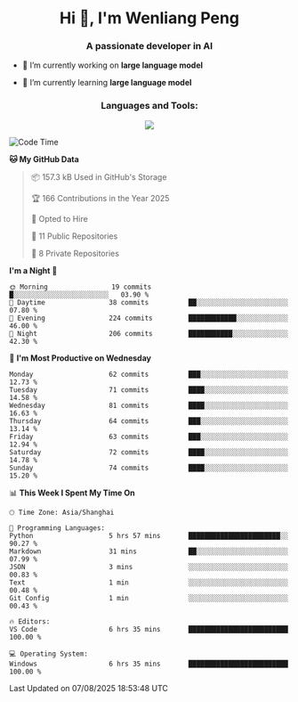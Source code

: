<h1 align="center">Hi 👋, I'm Wenliang Peng</h1>
<h3 align="center">A passionate developer in AI</h3>

- 🔭 I’m currently working on **large language model**

- 🌱 I’m currently learning **large language model**

<!-- <h3 align="left">Connect with me:</h3> -->
<!-- <p align="left">
</p> -->

<h3 align="center">Languages and Tools:</h3>
<p align="center">
  <a href="https://skillicons.dev">
    <img src="https://skillicons.dev/icons?i=cpp,ros,docker,azure,git,linux,py,pytorch,cmake,githubactions,powershell,md&perline=6" />
  </a>
</p>


<!-- <p><img align="center" src="https://github-readme-stats.vercel.app/api/top-langs?username=bpwl0121&show_icons=true&locale=en&layout=compact" alt="bpwl0121" /></p> -->

<!-- <p><img align="center" src="https://github-readme-streak-stats.herokuapp.com/?user=bpwl0121&" alt="bpwl0121" /></p> -->

<!--START_SECTION:waka-->
![Code Time](http://img.shields.io/badge/Code%20Time-336%20hrs%2044%20mins-blue)

**🐱 My GitHub Data** 

> 📦 157.3 kB Used in GitHub's Storage 
 > 
> 🏆 166 Contributions in the Year 2025
 > 
> 💼 Opted to Hire
 > 
> 📜 11 Public Repositories 
 > 
> 🔑 8 Private Repositories 
 > 
**I'm a Night 🦉** 

```text
🌞 Morning                19 commits          █░░░░░░░░░░░░░░░░░░░░░░░░   03.90 % 
🌆 Daytime                38 commits          ██░░░░░░░░░░░░░░░░░░░░░░░   07.80 % 
🌃 Evening                224 commits         ████████████░░░░░░░░░░░░░   46.00 % 
🌙 Night                  206 commits         ███████████░░░░░░░░░░░░░░   42.30 % 
```
📅 **I'm Most Productive on Wednesday** 

```text
Monday                   62 commits          ███░░░░░░░░░░░░░░░░░░░░░░   12.73 % 
Tuesday                  71 commits          ████░░░░░░░░░░░░░░░░░░░░░   14.58 % 
Wednesday                81 commits          ████░░░░░░░░░░░░░░░░░░░░░   16.63 % 
Thursday                 64 commits          ███░░░░░░░░░░░░░░░░░░░░░░   13.14 % 
Friday                   63 commits          ███░░░░░░░░░░░░░░░░░░░░░░   12.94 % 
Saturday                 72 commits          ████░░░░░░░░░░░░░░░░░░░░░   14.78 % 
Sunday                   74 commits          ████░░░░░░░░░░░░░░░░░░░░░   15.20 % 
```


📊 **This Week I Spent My Time On** 

```text
🕑︎ Time Zone: Asia/Shanghai

💬 Programming Languages: 
Python                   5 hrs 57 mins       ███████████████████████░░   90.27 % 
Markdown                 31 mins             ██░░░░░░░░░░░░░░░░░░░░░░░   07.99 % 
JSON                     3 mins              ░░░░░░░░░░░░░░░░░░░░░░░░░   00.83 % 
Text                     1 min               ░░░░░░░░░░░░░░░░░░░░░░░░░   00.48 % 
Git Config               1 min               ░░░░░░░░░░░░░░░░░░░░░░░░░   00.43 % 

🔥 Editors: 
VS Code                  6 hrs 35 mins       █████████████████████████   100.00 % 

💻 Operating System: 
Windows                  6 hrs 35 mins       █████████████████████████   100.00 % 
```


 Last Updated on 07/08/2025 18:53:48 UTC
<!--END_SECTION:waka-->

